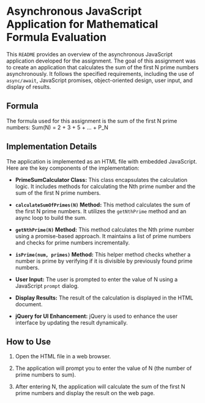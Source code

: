 # Asynchronous JavaScript Application for Mathematical Formula Evaluation

This `README` provides an overview of the asynchronous JavaScript application developed for the assignment. The goal of this assignment was to create an application that calculates the sum of the first N prime numbers asynchronously. It follows the specified requirements, including the use of `async/await`, JavaScript promises, object-oriented design, user input, and display of results.

## Formula

The formula used for this assignment is the sum of the first N prime numbers:
Sum(N) = 2 + 3 + 5 + ... + P_N


## Implementation Details

The application is implemented as an HTML file with embedded JavaScript. Here are the key components of the implementation:

- **PrimeSumCalculator Class:** This class encapsulates the calculation logic. It includes methods for calculating the Nth prime number and the sum of the first N prime numbers.

- **`calculateSumOfPrimes(N)` Method:** This method calculates the sum of the first N prime numbers. It utilizes the `getNthPrime` method and an async loop to build the sum.

- **`getNthPrime(N)` Method:** This method calculates the Nth prime number using a promise-based approach. It maintains a list of prime numbers and checks for prime numbers incrementally.

- **`isPrime(num, primes)` Method:** This helper method checks whether a number is prime by verifying if it is divisible by previously found prime numbers.

- **User Input:** The user is prompted to enter the value of N using a JavaScript `prompt` dialog.

- **Display Results:** The result of the calculation is displayed in the HTML document.

- **jQuery for UI Enhancement:** jQuery is used to enhance the user interface by updating the result dynamically.

## How to Use

1. Open the HTML file in a web browser.

2. The application will prompt you to enter the value of N (the number of prime numbers to sum).

3. After entering N, the application will calculate the sum of the first N prime numbers and display the result on the web page.
